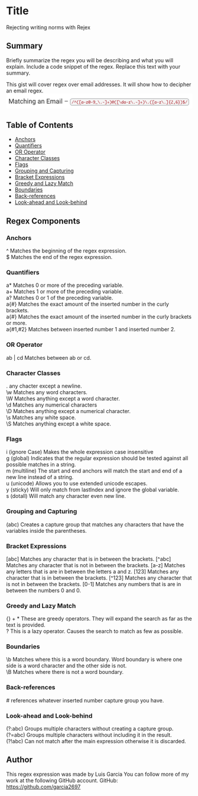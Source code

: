 # Title
Rejecting writing norms with Rejex


## Summary

Briefly summarize the regex you will be describing and what you will explain. Include a code snippet of the regex. Replace this text with your summary.

This gist will cover regex over email addresses. It will show how to decipher an email regex. 
![Image of app](emailRegex.png)

## Table of Contents

- [Anchors](#anchors)
- [Quantifiers](#quantifiers)
- [OR Operator](#or-operator)
- [Character Classes](#character-classes)
- [Flags](#flags)
- [Grouping and Capturing](#grouping-and-capturing)
- [Bracket Expressions](#bracket-expressions)
- [Greedy and Lazy Match](#greedy-and-lazy-match)
- [Boundaries](#boundaries)
- [Back-references](#back-references)
- [Look-ahead and Look-behind](#look-ahead-and-look-behind)

## Regex Components

### Anchors
^ Matches the beginning of the regex expression. <br>
$ Matches the end of the regex expression.

### Quantifiers
a* Matches 0 or more of the preceding variable.<br>
a+ Matches 1 or more of the preceding variable.<br>
a? Matches 0  or 1 of the preceding variable.<br>
a{#} Matches the exact amount of the inserted number in the curly brackets.<br>
a{#} Matches the exact amount of the inserted number in the curly brackets or more.<br>
a{#1,#2} Matches between inserted number 1 and inserted number 2.


### OR Operator
ab | cd Matches between ab or cd.

### Character Classes
. any chacter except a newline. <br>
\w Matches any word characters. <br>
\W Matches anything except a word character. <br>
\d Matches any numerical characters <br>
\D Matches anything except a numerical character. <br>
\s Matches any white space. <br>
\S Matches anything except a white space. 

### Flags
i (ignore Case) Makes the whole expression case insensitive<br>
g (global) Indicates that the regular expression should be tested against all possible matches in a string.<br>
m (multiline) The start and end anchors will match the start and end of a new line instead of a string.<br>
u (unicode) Allows you to use extended unicode escapes.<br>
y (sticky) Will only match from lastIndex and ignore the global variable.<br>
s (dotall) Will match any character even new line.

### Grouping and Capturing
(abc) Creates a capture group that matches any characters that have the variables inside the parentheses.

### Bracket Expressions
[abc] Matches any character that is in between the brackets.
[^abc] Matches any character that is not in between the brackets.
[a-z] Matches any letters that is are in between the letters a and z.
[123] Matches any character that is in between the brackets.
[^123] Matches any character that is not in between the brackets.
[0-1] Matches any numbers that is are in between the numbers 0 and 0.


### Greedy and Lazy Match
{} + * These are greedy operators. They will expand the search as far as the text is provided.<br>
? This is a lazy operator. Causes the search to match as few as possible.

### Boundaries
\b Matches where this is a word boundary. Word boundary is where one side is a word character and the other side is not. <br>
\B Matches where there is not a word boundary.


### Back-references
\# references whatever inserted number capture group you have.

### Look-ahead and Look-behind
(?:abc) Groups multiple characters without creating a capture group.<br>
(?=abc) Groups multiple characters without including it in the result.<br>
(?!abc) Can not match after the main expression otherwise it is discarded.

## Author
This regex expression was made by Luis Garcia
You can follow more of my work at the following GitHub account.
GitHub: https://github.com/garcia2697